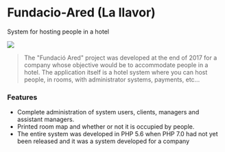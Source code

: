 # Fundacio-Ared (La llavor)
 System for hosting people in a hotel

![](https://i.imgur.com/jmlo1f9.png)

> The "Fundació Ared" project was developed at the end of 2017 for a company whose objective would be to accommodate people in a hotel. The application itself is a hotel system where you can host people, in rooms, with administrator systems, payments, etc...

### Features

- Complete administration of system users, clients, managers and assistant managers.
- Printed room map and whether or not it is occupied by people.
- The entire system was developed in PHP 5.6 when PHP 7.0 had not yet been released and it was a system developed for a company
